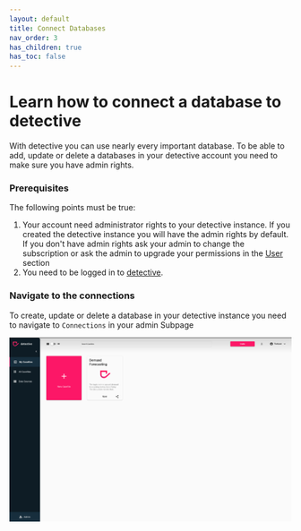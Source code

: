 ```yaml
---
layout: default
title: Connect Databases
nav_order: 3
has_children: true
has_toc: false
---
```


# Learn how to connect a database to detective
With detective you can use nearly every important database. To be able to add, update or delete a databases in your
detective account you need to make sure you have admin rights.

### Prerequisites
The following points must be true:
1. Your account need administrator rights to your detective instance. If you created the detective instance you will have the admin rights by default. If you don't have admin rights ask your admin to change the subscription or ask the admin to upgrade your permissions in the [User](./users) section
2. You need to be logged in to [detective](https://detective.solutions/login).

### Navigate to the connections
To create, update or delete a database in your detective instance you need to navigate to `Connections` in your
admin Subpage

![navigation](./assets/gifs/connections/navigate_to_connections.gif)

